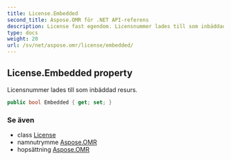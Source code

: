 ```yaml
---
title: License.Embedded
second_title: Aspose.OMR för .NET API-referens
description: License fast egendom. Licensnummer lades till som inbäddad resurs.
type: docs
weight: 20
url: /sv/net/aspose.omr/license/embedded/
---
```

## License.Embedded property

Licensnummer lades till som inbäddad resurs.

```csharp
public bool Embedded { get; set; }
```

### Se även

* class [License](../)
* namnutrymme [Aspose.OMR](../../license/)
* hopsättning [Aspose.OMR](../../../)


